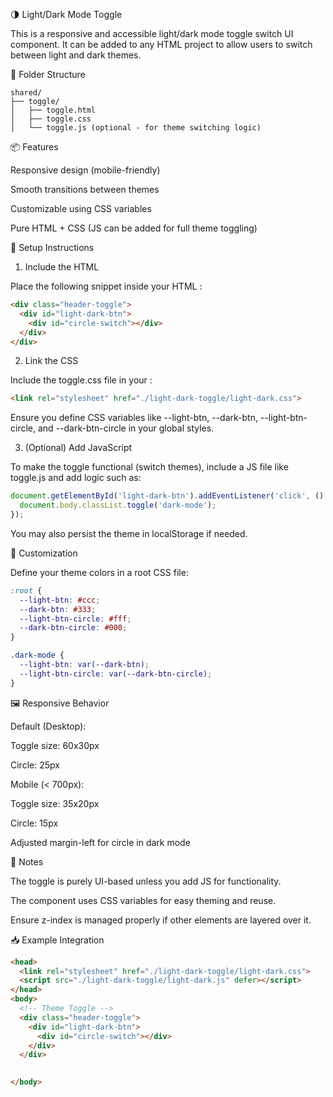 🌗 Light/Dark Mode Toggle

This is a responsive and accessible light/dark mode toggle switch UI component. It can be added to any HTML project to allow users to switch between light and dark themes.

📁 Folder Structure
```
shared/
├── toggle/
│   ├── toggle.html
│   ├── toggle.css
│   └── toggle.js (optional - for theme switching logic)
```

📦 Features

Responsive design (mobile-friendly)

Smooth transitions between themes

Customizable using CSS variables

Pure HTML + CSS (JS can be added for full theme toggling)

🔧 Setup Instructions
1. Include the HTML

Place the following snippet inside your HTML <body>:

```html
<div class="header-toggle">
  <div id="light-dark-btn">
    <div id="circle-switch"></div>
  </div>
</div>
```

2. Link the CSS

Include the toggle.css file in your <head>:

```html
<link rel="stylesheet" href="./light-dark-toggle/light-dark.css">
```

Ensure you define CSS variables like --light-btn, --dark-btn, --light-btn-circle, and --dark-btn-circle in your global styles.

3. (Optional) Add JavaScript

To make the toggle functional (switch themes), include a JS file like toggle.js and add logic such as:

```js
document.getElementById('light-dark-btn').addEventListener('click', () => {
  document.body.classList.toggle('dark-mode');
});
```


You may also persist the theme in localStorage if needed.

🎨 Customization

Define your theme colors in a root CSS file:

```css
:root {
  --light-btn: #ccc;
  --dark-btn: #333;
  --light-btn-circle: #fff;
  --dark-btn-circle: #000;
}

.dark-mode {
  --light-btn: var(--dark-btn);
  --light-btn-circle: var(--dark-btn-circle);
}
```

🖼️ Responsive Behavior

Default (Desktop):

Toggle size: 60x30px

Circle: 25px

Mobile (< 700px):

Toggle size: 35x20px

Circle: 15px

Adjusted margin-left for circle in dark mode

📌 Notes

The toggle is purely UI-based unless you add JS for functionality.

The component uses CSS variables for easy theming and reuse.

Ensure z-index is managed properly if other elements are layered over it.

📥 Example Integration
```html
<head>
  <link rel="stylesheet" href="./light-dark-toggle/light-dark.css">
  <script src="./light-dark-toggle/light-dark.js" defer></script>
</head>
<body>
  <!-- Theme Toggle -->
  <div class="header-toggle">
    <div id="light-dark-btn">
      <div id="circle-switch"></div>
    </div>
  </div>

  
</body>
```